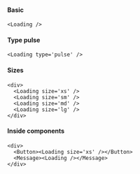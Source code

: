 #### Basic
```
<Loading />
```

#### Type pulse
```
<Loading type='pulse' />
```

#### Sizes
```
<div>
  <Loading size='xs' />
  <Loading size='sm' />
  <Loading size='md' />
  <Loading size='lg' />
</div>
```

#### Inside components
```
<div>
  <Button><Loading size='xs' /></Button>
  <Message><Loading /></Message>
</div>
```